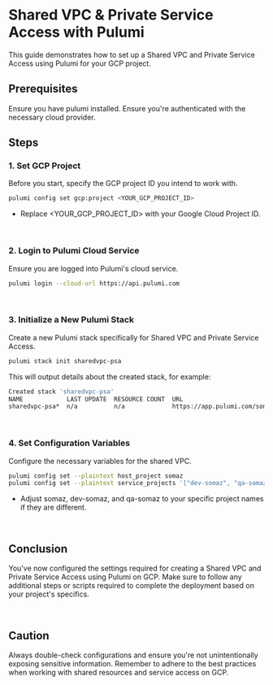 # Shared VPC & Private Service Access with Pulumi
This guide demonstrates how to set up a Shared VPC and Private Service Access using Pulumi for your GCP project.

## Prerequisites
Ensure you have pulumi installed.
Ensure you're authenticated with the necessary cloud provider.

## Steps

### 1. Set GCP Project
Before you start, specify the GCP project ID you intend to work with.
```bash
pulumi config set gcp:project <YOUR_GCP_PROJECT_ID>
```
- Replace <YOUR_GCP_PROJECT_ID> with your Google Cloud Project ID.

<br/>

### 2. Login to Pulumi Cloud Service
Ensure you are logged into Pulumi's cloud service.
```bash
pulumi login --cloud-url https://api.pulumi.com
```

<br/>

### 3. Initialize a New Pulumi Stack
Create a new Pulumi stack specifically for Shared VPC and Private Service Access.
```bash
pulumi stack init sharedvpc-psa
```

This will output details about the created stack, for example:
```bash
Created stack 'sharedvpc-psa'
NAME            LAST UPDATE  RESOURCE COUNT  URL
sharedvpc-psa*  n/a          n/a             https://app.pulumi.com/somaz94/shared-vpc/sharedvpc-psa
```

<br/>

### 4. Set Configuration Variables
Configure the necessary variables for the shared VPC.
```bash
pulumi config set --plaintext host_project somaz
pulumi config set --plaintext service_projects '["dev-somaz", "qa-somaz"]'
```
- Adjust somaz, dev-somaz, and qa-somaz to your specific project names if they are different.

<br/>

## Conclusion
You've now configured the settings required for creating a Shared VPC and Private Service Access using Pulumi on GCP. Make sure to follow any additional steps or scripts required to complete the deployment based on your project's specifics.

<br/>

## Caution
Always double-check configurations and ensure you're not unintentionally exposing sensitive information. Remember to adhere to the best practices when working with shared resources and service access on GCP.
